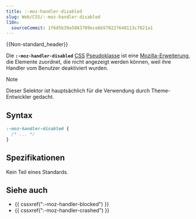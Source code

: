 ```yaml
---
title: :-moz-handler-disabled
slug: Web/CSS/:-moz-handler-disabled
l10n:
  sourceCommit: 1f6d5b39a5883789ece6b570227648113c7021a1
---
```


{{Non-standard_header}}

Die **`:-moz-handler-disabled`** [CSS](/de/docs/Web/CSS) [Pseudoklasse](/de/docs/Web/CSS/Pseudo-classes) ist eine [Mozilla-Erweiterung](/de/docs/Web/CSS/Reference/Mozilla_extensions), die Elemente zuordnet, die nicht angezeigt werden können, weil ihre Handler vom Benutzer deaktiviert wurden.

> [!NOTE]
> Dieser Selektor ist hauptsächlich für die Verwendung durch Theme-Entwickler gedacht.

## Syntax

```css
:-moz-handler-disabled {
  /* ... */
}
```

## Spezifikationen

Kein Teil eines Standards.

## Siehe auch

- {{ cssxref(":-moz-handler-blocked") }}
- {{ cssxref(":-moz-handler-crashed") }}
